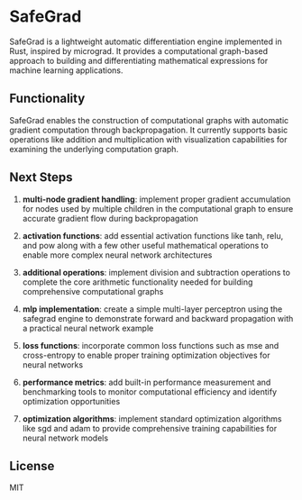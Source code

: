 # SafeGrad

SafeGrad is a lightweight automatic differentiation engine implemented in Rust, inspired by micrograd. It provides a computational graph-based approach to building and differentiating mathematical expressions for machine learning applications.

## Functionality

SafeGrad enables the construction of computational graphs with automatic gradient computation through backpropagation. It currently supports basic operations like addition and multiplication with visualization capabilities for examining the underlying computation graph.

## Next Steps

1. **multi-node gradient handling**: implement proper gradient accumulation for nodes used by multiple children in the computational graph to ensure accurate gradient flow during backpropagation
   
2. **activation functions**: add essential activation functions like tanh, relu, and pow along with a few other useful mathematical operations to enable more complex neural network architectures
   
3. **additional operations**: implement division and subtraction operations to complete the core arithmetic functionality needed for building comprehensive computational graphs
   
4. **mlp implementation**: create a simple multi-layer perceptron using the safegrad engine to demonstrate forward and backward propagation with a practical neural network example
   
5. **loss functions**: incorporate common loss functions such as mse and cross-entropy to enable proper training optimization objectives for neural networks
   
6. **performance metrics**: add built-in performance measurement and benchmarking tools to monitor computational efficiency and identify optimization opportunities
   
7. **optimization algorithms**: implement standard optimization algorithms like sgd and adam to provide comprehensive training capabilities for neural network models

## License

MIT
